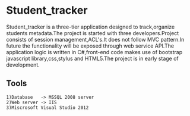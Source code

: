 Student_tracker
===============

Student_tracker is a three-tier application designed to track,organize students metadata.The project is started
with three developers.Project consists of session management,ACL's.It does not follow MVC pattern.In future the 
functionality will be exposed through web service API.The application logic is written in C#,front-end code
makes use of bootstrap javascript library,css,stylus and HTML5.The project is in early stage of development.

Tools
-----
	1)Database   -> MSSQL 2008 server
	2)Web server -> IIS
	3)Miscrosoft Visual Studio 2012


